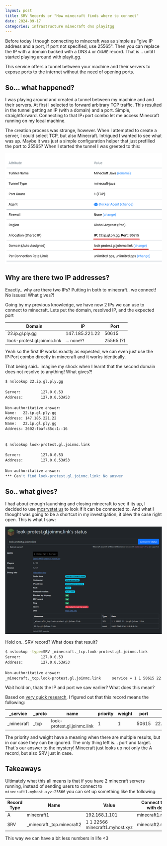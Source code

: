 ```yaml
---
layout: post
title: SRV Records or "How minecraft finds where to connect"
date: 2024-09-17
categories: infrastructure minecraft dns playitgg
---
```


Before today I though connecting to minecraft was as simple as "give IP address and a port, if port not specified, use 25565". Then you can replace the IP with a domain backed with a DNS `A` or `CNAME` record. That is... until I started playing around with [playit.gg](https://playit.gg/).

This service offers a tunnel between your machine and their servers to expose ports to the internet without the need of opening ports.

## So... what happened?

I was playing around and created a tunnel between my machine and and their servers. At first I selected to forward arbitrary TCP traffic. This resulted in the tunnel getting an IP (with a domain) and a port. Simple, straightforward. Connecting to that IP+port combo let me access Minecraft running on my local machine.

The creation process was strange, however. When I attempted to create a server, I could select TCP, but also Minecraft. Intrigued I wanted to see what was up. Maybe it was just a simple configuration helper that just prefilled the port to 25565? When I started the tunnel I was greeted to this:

![](../assets/posts/2024-09-17-minecraft-srv-records/playit-allocation-domain.png)

## Why are there two IP addresses?

Exactly.. why are there two IPs? Putting in both to minecraft.. we connect! No issues! What gives?!

Going by my previous knowledge, we have now 2 IPs we can use to connect to minecraft. Lets put the domain, resolved IP, and the expected port

| Domain                      | IP             | Port      |
| --------------------------- | -------------- | --------- |
| 22.ip.gl.ply.gg             | 147.185.221.22 | 50615     |
| look-protest.gl.joinmc.link | ... none?!     | 25565 (?) |

Yeah so the first IP works exactly as expected, we can even just use the IP:Port combo directly in minecraft and it works identically.

That being said.. imagine my shock when I learnt that the second domain does not resolve to anything! What gives?!

```bash
$ nslookup 22.ip.gl.ply.gg

Server:         127.0.0.53
Address:        127.0.0.53#53

Non-authoritative answer:
Name:   22.ip.gl.ply.gg
Address: 147.185.221.22
Name:   22.ip.gl.ply.gg
Address: 2602:fbaf:85c:1::16


$ nslookup look-protest.gl.joinmc.link

Server:         127.0.0.53
Address:        127.0.0.53#53

Non-authoritative answer:
*** Can't find look-protest.gl.joinmc.link: No answer
```

## So.. what gives?

I had about enough launching and closing minecraft to see if its up, I decided to use [mcsrvstat.us](https://mcsrvstat.us) to look if it can be connected to. And what I thought was going to be a shortcut in my investigation, it blew the case right open. This is what I saw:

![Alt text](../assets/posts/2024-09-17-minecraft-srv-records/srv-record.png)

Hold on.. SRV record? What does that result?

```bash
$ nslookup -type=SRV _minecraft._tcp.look-protest.gl.joinmc.link
Server:         127.0.0.53
Address:        127.0.0.53#53

Non-authoritative answer:
_minecraft._tcp.look-protest.gl.joinmc.link     service = 1 1 50615 22.ip.gl.joinmc.link.
```

Wait hold on, thats the IP and port we saw earlier? What does this mean?

Based on [very quick research](https://en.wikipedia.org/wiki/SRV_record), I figured out that this record means the following:

| \_service   | \_proto | name                        | priority | weight | port  | target               |
| ----------- | ------- | --------------------------- | -------- | ------ | ----- | -------------------- |
| \_minecraft | \_tcp   | look-protest.gl.joinmc.link | 1        | 1      | 50615 | 22.ip.gl.joinmc.link |

The priority and weight have a meaning when there are multiple results, but in our case they can be ignored. The only thing left is... port and target. That's our answer to the mystery! Minecraft just looks up not only the A record, but also SRV just in case.

## Takeaways

Ultimately what this all means is that if you have 2 minecraft servers running, instead of sending users to connect to `minecraft1.myhost.xyz:25566` you can set up something like the following:

| Record Type | Name                         | Value                           | Connect to server with domain: |
| ----------- | ---------------------------- | ------------------------------- | ------------------------------ |
| A           | minecraft1                   | 192.168.1.101                   | minecraft1.myhost.xyz          |
| SRV         | \_minecraft.\_tcp.minecraft2 | 1 1 22566 minecraft1.myhost.xyz | minecraft2.myhost.xyz          |

This way we can have a bit less numbers in life <3

